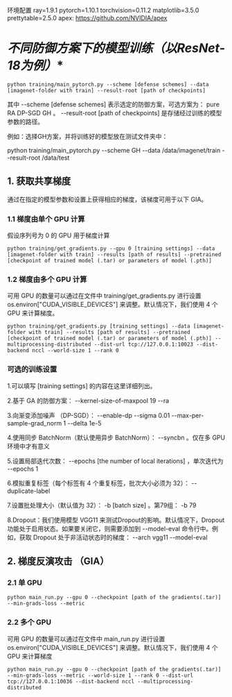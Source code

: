 环境配置
ray=1.9.1
pytorch=1.10.1
torchvision=0.11.2
matplotlib=3.5.0
prettytable=2.5.0
apex: https://github.com/NVIDIA/apex

# *不同防御方案下的模型训练（以ResNet-18为例）**

```
python training/main_pytorch.py --scheme [defense schemes] --data [imagenet-folder with train] --result-root [path of checkpoints]
```

其中 --scheme [defense schemes] 表示选定的防御方案，可选方案为： pure RA DP-SGD GH 。 --result-root [path of checkpoints] 是存储经过训练的模型参数的路径。

例如：选择GH方案，并将训练好的模型放在测试文件夹中：

python training/main_pytorch.py --scheme GH --data /data/imagenet/train --result-root /data/test

## **1. 获取共享梯度**

通过在指定的模型参数和设置上获得相应的梯度，该梯度可用于以下 GIA。

### **1.1 梯度由单个 GPU 计算**

假设序列号为 0 的 GPU 用于梯度计算

```
python training/get_gradients.py --gpu 0 [training settings] --data [imagenet-folder with train] --results [path of results] --pretrained [checkpoint of trained model (.tar) or parameters of model (.pth)]
```

### **1.2 梯度由多个 GPU 计算**

可用 GPU 的数量可以通过在文件中 training/get_gradients.py 进行设置 os.environ["CUDA_VISIBLE_DEVICES"] 来调整。默认情况下，我们使用 4 个 GPU 来计算梯度。

```
python training/get_gradients.py [training settings] --data [imagenet-folder with train] --results [path of results] --pretrained [checkpoint of trained model (.tar) or parameters of model (.pth)] --multiprocessing-distributed --dist-url tcp://127.0.0.1:10023 --dist-backend nccl --world-size 1 --rank 0
```

### **可选的训练设置**

1.可以填写 [training settings] 的内容在这里详细列出。

2.基于 GA 的防御方案： --kernel-size-of-maxpool 19 --ra

3.向渐变添加噪声 （DP-SGD）： --enable-dp --sigma 0.01 --max-per-sample-grad_norm 1 --delta 1e-5

4.使用同步 BatchNorm（默认使用异步 BatchNorm）： --syncbn 。仅在多 GPU 环境中才有意义

5.设置局部迭代次数： --epochs [the number of local iterations] ，单次迭代为 --epochs 1

6.模拟重复标签（每个标签有 4 个重复标签，批次大小必须为 32）： --duplicate-label

7.设置批处理大小（默认值为 32）： -b [batch size] 。第79组： -b 79

8.Dropout：我们使用模型 VGG11 来测试Dropout的影响。默认情况下，Dropout 功能处于启用状态。如果要关闭它，则需要添加到 --model-eval 命令行中。例如，获取 Dropout 处于非活动状态时的梯度： --arch vgg11 --model-eval

## **2. 梯度反演攻击 （GIA）**

### **2.1 单 GPU**

```
python main_run.py --gpu 0 --checkpoint [path of the gradients(.tar)] --min-grads-loss --metric
```

### **2.2 多个 GPU**

可用 GPU 的数量可以通过在文件中 main_run.py 进行设置 os.environ["CUDA_VISIBLE_DEVICES"] 来调整。默认情况下，我们使用 4 个 GPU 来计算梯度

```
python main_run.py --gpu 0 --checkpoint [path of the gradients(.tar)] --min-grads-loss --metric --world-size 1 --rank 0 --dist-url tcp://127.0.0.1:10036 --dist-backend nccl --multiprocessing-distributed
```
